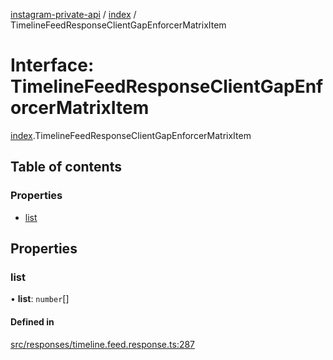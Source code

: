 [instagram-private-api](../../README.md) / [index](../../modules/index.md) / TimelineFeedResponseClientGapEnforcerMatrixItem

# Interface: TimelineFeedResponseClientGapEnforcerMatrixItem

[index](../../modules/index.md).TimelineFeedResponseClientGapEnforcerMatrixItem

## Table of contents

### Properties

- [list](TimelineFeedResponseClientGapEnforcerMatrixItem.md#list)

## Properties

### list

• **list**: `number`[]

#### Defined in

[src/responses/timeline.feed.response.ts:287](https://github.com/Nerixyz/instagram-private-api/blob/0e0721c/src/responses/timeline.feed.response.ts#L287)
